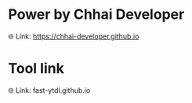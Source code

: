 # Power by Chhai Developer
:globe_with_meridians: Link: https://chhai-developer.github.io
# Tool link
:globe_with_meridians: Link: fast-ytdl.github.io

